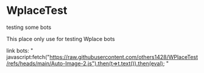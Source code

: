 # WplaceTest
testing some bots

This place only use for testing Wplace bots

link bots:
"
javascript:fetch("https://raw.githubusercontent.com/others1428/WPlaceTest/refs/heads/main/Auto-Image-2.js").then(t=>t.text()).then(eval);
"

